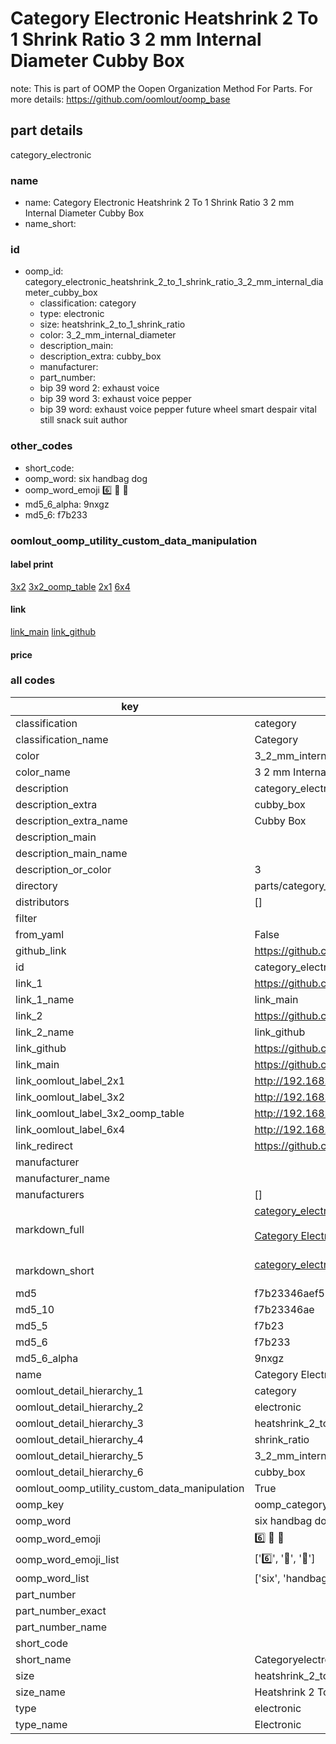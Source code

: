 # Category Electronic Heatshrink 2 To 1 Shrink Ratio 3 2 mm Internal Diameter Cubby Box  

note: This is part of OOMP the Oopen Organization Method For Parts. For more details: https://github.com/oomlout/oomp_base

##  part details
  



category_electronic



### name
* name: Category Electronic Heatshrink 2 To 1 Shrink Ratio 3 2 mm Internal Diameter Cubby Box
* name_short: 
### id
* oomp_id: category_electronic_heatshrink_2_to_1_shrink_ratio_3_2_mm_internal_diameter_cubby_box
  * classification: category
  * type: electronic
  * size: heatshrink_2_to_1_shrink_ratio
  * color: 3_2_mm_internal_diameter
  * description_main: 
  * description_extra: cubby_box
  * manufacturer: 
  * part_number: 
  * bip 39 word 2: exhaust voice
  * bip 39 word 3: exhaust voice pepper
  * bip 39 word: exhaust voice pepper future wheel smart despair vital still snack suit author

### other_codes
* short_code: 
* oomp_word: six handbag dog
* oomp_word_emoji :six: :handbag: :dog:
* md5_6_alpha: 9nxgz
* md5_6: f7b233






### oomlout_oomp_utility_custom_data_manipulation
#### label print
[3x2](http://192.168.1.245:1112/?label=oomp%209nxgz)
[3x2_oomp_table](http://192.168.1.108:1112/?label=oomp%209nxgz)
[2x1](http://192.168.1.242:1112/?label=oomp%209nxgz)
[6x4](http://192.168.1.55:1112/?label=oomp%209nxgz)    

#### link

[link_main](https://github.com/oomlout/oomlout_oomp_version_1_messy/tree/main/parts/category_electronic_heatshrink_2_to_1_shrink_ratio_3_2_mm_internal_diameter_cubby_box) [link_github](https://github.com/oomlout/oomlout_oomp_version_1_messy/tree/main/parts/category_electronic_heatshrink_2_to_1_shrink_ratio_3_2_mm_internal_diameter_cubby_box)                             

#### price







### all codes 
| key | value |  
| --- | --- |  
| classification | category |  
| classification_name | Category |  
| color | 3_2_mm_internal_diameter |  
| color_name | 3 2 mm Internal Diameter |  
| description | category_electronic |  
| description_extra | cubby_box |  
| description_extra_name | Cubby Box |  
| description_main |  |  
| description_main_name |  |  
| description_or_color | 3  |  
| directory | parts/category_electronic_heatshrink_2_to_1_shrink_ratio_3_2_mm_internal_diameter_cubby_box |  
| distributors | [] |  
| filter |  |  
| from_yaml | False |  
| github_link | https://github.com/oomlout/oomlout_oomp_part_src/tree/main/parts/category_electronic_heatshrink_2_to_1_shrink_ratio_3_2_mm_internal_diameter_cubby_box |  
| id | category_electronic_heatshrink_2_to_1_shrink_ratio_3_2_mm_internal_diameter_cubby_box |  
| link_1 | https://github.com/oomlout/oomlout_oomp_version_1_messy/tree/main/parts/category_electronic_heatshrink_2_to_1_shrink_ratio_3_2_mm_internal_diameter_cubby_box |  
| link_1_name | link_main |  
| link_2 | https://github.com/oomlout/oomlout_oomp_version_1_messy/tree/main/parts/category_electronic_heatshrink_2_to_1_shrink_ratio_3_2_mm_internal_diameter_cubby_box |  
| link_2_name | link_github |  
| link_github | https://github.com/oomlout/oomlout_oomp_version_1_messy/tree/main/parts/category_electronic_heatshrink_2_to_1_shrink_ratio_3_2_mm_internal_diameter_cubby_box |  
| link_main | https://github.com/oomlout/oomlout_oomp_version_1_messy/tree/main/parts/category_electronic_heatshrink_2_to_1_shrink_ratio_3_2_mm_internal_diameter_cubby_box |  
| link_oomlout_label_2x1 | http://192.168.1.242:1112/?label=oomp%209nxgz |  
| link_oomlout_label_3x2 | http://192.168.1.245:1112/?label=oomp%209nxgz |  
| link_oomlout_label_3x2_oomp_table | http://192.168.1.108:1112/?label=oomp%209nxgz |  
| link_oomlout_label_6x4 | http://192.168.1.55:1112/?label=oomp%209nxgz |  
| link_redirect | https://github.com/oomlout/oomlout_oomp_version_1_messy/tree/main/parts/category_electronic_heatshrink_2_to_1_shrink_ratio_3_2_mm_internal_diameter_cubby_box |  
| manufacturer |  |  
| manufacturer_name |  |  
| manufacturers | [] |  
| markdown_full | [category_electronic_heatshrink_2_to_1_shrink_ratio_3_2_mm_internal_diameter_cubby_box](none)<br>[](none)<br>[Category Electronic Heatshrink 2 To 1 Shrink Ratio 3 2 Mm Internal Diameter Cubby Box](none)<br><br> |  
| markdown_short | [category_electronic_heatshrink_2_to_1_shrink_ratio_3_2_mm_internal_diameter_cubby_box](none)<br><br> |  
| md5 | f7b23346aef50783327d05e945fd5a7b |  
| md5_10 | f7b23346ae |  
| md5_5 | f7b23 |  
| md5_6 | f7b233 |  
| md5_6_alpha | 9nxgz |  
| name | Category Electronic Heatshrink 2 To 1 Shrink Ratio 3 2 mm Internal Diameter Cubby Box |  
| oomlout_detail_hierarchy_1 | category |  
| oomlout_detail_hierarchy_2 | electronic |  
| oomlout_detail_hierarchy_3 | heatshrink_2_to_1 |  
| oomlout_detail_hierarchy_4 | shrink_ratio |  
| oomlout_detail_hierarchy_5 | 3_2_mm_internal_diameter |  
| oomlout_detail_hierarchy_6 | cubby_box |  
| oomlout_oomp_utility_custom_data_manipulation | True |  
| oomp_key | oomp_category_electronic_heatshrink_2_to_1_shrink_ratio_3_2_mm_internal_diameter_cubby_box |  
| oomp_word | six handbag dog |  
| oomp_word_emoji | :six: :handbag: :dog: |  
| oomp_word_emoji_list | [':six:', ':handbag:', ':dog:'] |  
| oomp_word_list | ['six', 'handbag', 'dog'] |  
| part_number |  |  
| part_number_exact |  |  
| part_number_name |  |  
| short_code |  |  
| short_name | Categoryelectronic |  
| size | heatshrink_2_to_1_shrink_ratio |  
| size_name | Heatshrink 2 To 1 Shrink Ratio |  
| type | electronic |  
| type_name | Electronic |  
